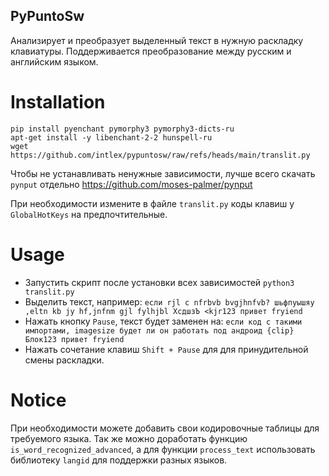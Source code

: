 ## PyPuntoSw

Анализирует и преобразует выделенный текст в нужную раскладку клавиатуры.
Поддерживается преобразование между русским и английским языком.

# Installation
```
pip install pyenchant pymorphy3 pymorphy3-dicts-ru
apt-get install -y libenchant-2-2 hunspell-ru
wget https://github.com/intlex/pypuntosw/raw/refs/heads/main/translit.py
```
Чтобы не устанавливать ненужные зависимости, лучше всего скачать `pynput` отдельно https://github.com/moses-palmer/pynput

При необходимости измените в файле `translit.py` коды клавиш у `GlobalHotKeys` на предпочтительные.

# Usage

* Запустить скрипт после установки всех зависимостей
  `python3 translit.py`
* Выделить текст, например:
  `если rjl c nfrbvb bvgjhnfvb? шьфпуышяу ,eltn kb jy hf,jnfnm gjl fylhjbl ХсдшзЪ <kjr123 привет fryiend`
* Нажать кнопку `Pause`, текст будет заменен на:
  `если код c такими импортами, imagesize будет ли он работать под андроид {clip} Блок123 привет fryiend`
* Нажать сочетание клавиш `Shift + Pause` для для принудительной смены раскладки.

# Notice

При необходимости можете добавить свои кодировочные таблицы для требуемого языка.
Так же можно доработать функцию `is_word_recognized_advanced`, а для функции `process_text` использовать библиотеку `langid` для поддержки разных языков.
